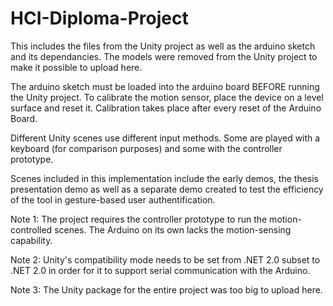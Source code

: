# HCI-Diploma-Project
This includes the files from the Unity project as well as the arduino sketch and its dependancies. The models were removed from the Unity project to make it possible to upload here.

The arduino sketch must be loaded into the arduino board BEFORE running the Unity project. To calibrate the motion sensor, place the device on a level surface and reset it. Calibration takes place after every reset of the Arduino Board.

Different Unity scenes use different input methods. Some are played with a keyboard (for comparison purposes) and some with the controller prototype.

Scenes included in this implementation include the early demos, the thesis presentation demo as well as a separate demo created to test the efficiency of the tool in gesture-based user authentification.

Note 1: The project requires the controller prototype to run the motion-controlled scenes. The Arduino on its own lacks the motion-sensing capability.

Note 2: Unity's compatibility mode needs to be set from .NET 2.0 subset to .NET 2.0 in order for it to support serial communication with the Arduino.

Note 3: The Unity package for the entire project was too big to upload here.
